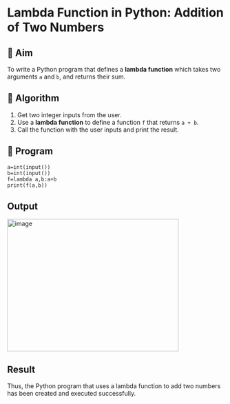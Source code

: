 # Lambda Function in Python: Addition of Two Numbers

## 🎯 Aim
To write a Python program that defines a **lambda function** which takes two arguments `a` and `b`, and returns their sum.

## 🧠 Algorithm
1. Get two integer inputs from the user.
2. Use a **lambda function** to define a function `f` that returns `a + b`.
3. Call the function with the user inputs and print the result.

## 🧾 Program
```
a=int(input())
b=int(input())
f=lambda a,b:a+b
print(f(a,b))
```

## Output
<img width="398" height="307" alt="image" src="https://github.com/user-attachments/assets/df5b4a47-75d1-4ae2-9af8-824c29b6c9b7" />

## Result
Thus, the Python program that uses a lambda function to add two numbers has been created and executed successfully.
